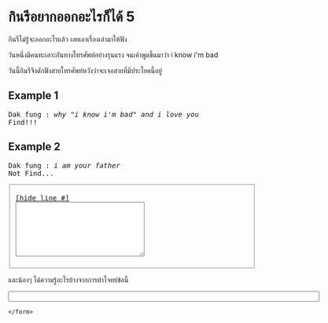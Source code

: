 <div id="current" aria-labelledby="ui-id-21" role="tabpanel" class="ui-tabs-panel ui-corner-bottom ui-widget-content" aria-hidden="false">
    <form method="post" action="/elab/lab/submit/1023/11593/19046/" enctype="multipart/form-data" autocomplete="off">
      <div id="assignment-body">
        <input type="hidden" name="csrfmiddlewaretoken" value="CLUxeVUQbKgabjn08PWDgw19Zx9zLUKZ1niEFS89rnIZjX8rYXhGkSQ91faFtZ0z">
        <h1>กินรีอยากออกอะไรก็ได้ 5</h1><p>กินรีไม่รู้จะออกอะไรแล้ว เลยเอาเรื่องเล่ามาให้ฟัง</p><p>วันหนึ่งมีคนทะเลาะกันทางโทรศัพท์อย่างรุนแรง จนเค้าพูดขึ้นมาว่า i know i'm bad </p><p>วันนี้กินรีจึงดักฟังสายโทรศัพท์หวังว่าจะเจอสายที่มีประโยคนี้อยู่</p><h2>Example 1</h2><p></p><pre class="output">Dak fung : <em>why "i know i'm bad" and i love you</em>
Find!!!
</pre><p></p><h2>Example 2</h2><p></p><pre class="output">Dak fung : <em>i am your father</em>
Not Find...
</pre><p></p><p></p><fieldset><pre><div class="code-menu"><a href="#" class="lineno-toggle">[hide line #]</a></div><code class="source"><textarea class="codeblank" cols="30" name="b1" rows="7" wrap="off" autocomplete="off"></textarea></code></pre></fieldset><p></p><p>และน้องๆ ได้ความรู้อะไรบ้างจากการทำโจทย์ข้อนี้</p><p><input class="textblank" name="b2" size="76" type="text" value=""></p> 
      </div>
      
      
    </form>
  </div>